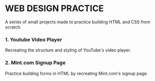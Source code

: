 # WEB DESIGN PRACTICE

A series of small projects made to practice building HTML and CSS from scratch.

### 1. Youtube Video Player

Recreating the structure and styling of YouTube's video player.

### 2. Mint.com Signup Page

Practice building forms in HTML by recreating Mint.com's signup page.
